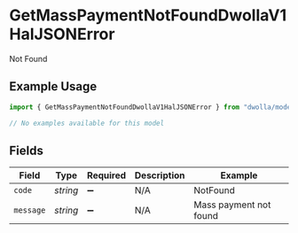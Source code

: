 # GetMassPaymentNotFoundDwollaV1HalJSONError

Not Found

## Example Usage

```typescript
import { GetMassPaymentNotFoundDwollaV1HalJSONError } from "dwolla/models/errors";

// No examples available for this model
```

## Fields

| Field                  | Type                   | Required               | Description            | Example                |
| ---------------------- | ---------------------- | ---------------------- | ---------------------- | ---------------------- |
| `code`                 | *string*               | :heavy_minus_sign:     | N/A                    | NotFound               |
| `message`              | *string*               | :heavy_minus_sign:     | N/A                    | Mass payment not found |